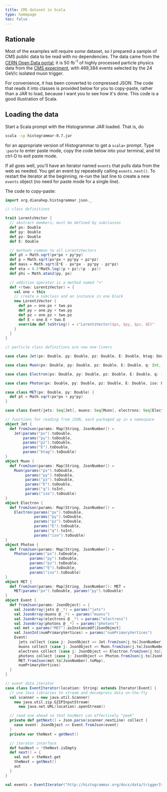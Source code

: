 ```yaml
---
title: CMS dataset in Scala
type: homepage
toc: false
---
```


## Rationale

Most of the examples will require _some_ dataset, so I prepared a sample of CMS public data to be read with no dependencies. The data came from the [CERN Open Data portal](http://opendata.cern.ch/record/203); it is 50 fb<sup>-1</sup> of highly processed particle physics data from the [CMS experiment](http://cms.web.cern.ch/), with 469,384 events selected by the 24 GeV/c isolated muon trigger.

For convenience, it has been converted to compressed JSON. The code that reads it into classes is provided below for you to copy-paste, rather than a JAR to load, because I want you to see how it's done. This code is a good illustration of Scala.

## Loading the data

Start a Scala prompt with the Histogrammar JAR loaded. That is, do

```bash
scala -cp histogrammar-0.7.jar
```

for an appropriate version of Histogrammar to get a `scala>` prompt. Type `:paste` to enter paste mode, copy the code below into your terminal, and hit ctrl-D to exit paste mode.

If all goes well, you'll have an iterator named `events` that pulls data from the web as needed. You get an event by repeatedly calling `events.next()`. To restart the iterator at the beginning, re-run the last line to create a new `events` object (no need for paste mode for a single line).

The code to copy-paste:

```scala
import org.dianahep.histogrammar.json._

// class definitions

trait LorentzVector {
  // abstract members; must be defined by subclasses
  def px: Double
  def py: Double
  def pz: Double
  def E: Double

  // methods common to all LorentzVectors
  def pt = Math.sqrt(px*px + py*py)
  def p = Math.sqrt(px*px + py*py + pz*pz)
  def mass = Math.sqrt(E*E - px*px - py*py - pz*pz)
  def eta = 0.5*Math.log((p + pz)/(p - pz))
  def phi = Math.atan2(py, px)

  // addition operator is a method named "+"
  def +(two: LorentzVector) = {
    val one = this
    // create a subclass and an instance in one block
    new LorentzVector {
      def px = one.px + two.px
      def py = one.py + two.py
      def pz = one.pz + two.pz
      def E = one.E + two.E
      override def toString() = s"LorentzVector($px, $py, $pz, $E)"
    }
  }
}

// particle class definitions are now one-liners

case class Jet(px: Double, py: Double, pz: Double, E: Double, btag: Double) extends LorentzVector

case class Muon(px: Double, py: Double, pz: Double, E: Double, q: Int, iso: Double) extends LorentzVector

case class Electron(px: Double, py: Double, pz: Double, E: Double, q: Int, iso: Double) extends LorentzVector

case class Photon(px: Double, py: Double, pz: Double, E: Double, iso: Double) extends LorentzVector

case class MET(px: Double, py: Double) {
  def pt = Math.sqrt(px*px + py*py)
}

case class Event(jets: Seq[Jet], muons: Seq[Muon], electrons: Seq[Electron], photons: Seq[Photon], met: MET, numPrimaryVertices: Long)

// functions for reading from JSON, each packaged up in a namespace
object Jet {
  def fromJson(params: Map[String, JsonNumber]) =
    Jet(params("px").toDouble,
        params("py").toDouble,
        params("pz").toDouble,
        params("E").toDouble,
        params("btag").toDouble)
}
object Muon {
  def fromJson(params: Map[String, JsonNumber]) =
    Muon(params("px").toDouble,
         params("py").toDouble,
         params("pz").toDouble,
         params("E").toDouble,
         params("q").toInt,
         params("iso").toDouble)
}
object Electron {
  def fromJson(params: Map[String, JsonNumber]) =
    Electron(params("px").toDouble,
             params("py").toDouble,
             params("pz").toDouble,
             params("E").toDouble,
             params("q").toInt,
             params("iso").toDouble)
}
object Photon {
  def fromJson(params: Map[String, JsonNumber]) =
    Photon(params("px").toDouble,
           params("py").toDouble,
           params("pz").toDouble,
           params("E").toDouble,
           params("iso").toDouble)
}
object MET {
  def fromJson(params: Map[String, JsonNumber]): MET =
    MET(params("px").toDouble, params("py").toDouble)
}
object Event {
  def fromJson(params: JsonObject) = {
    val JsonArray(jets @ _*) = params("jets")
    val JsonArray(muons @ _*) = params("muons")
    val JsonArray(electrons @ _*) = params("electrons")
    val JsonArray(photons @ _*) = params("photons")
    val met = params("MET").asInstanceOf[JsonObject]
    val JsonInt(numPrimaryVertices) = params("numPrimaryVertices")
    Event(
      jets collect {case j: JsonObject => Jet.fromJson(j.to[JsonNumber].toMap)},
      muons collect {case j: JsonObject => Muon.fromJson(j.to[JsonNumber].toMap)},
      electrons collect {case j: JsonObject => Electron.fromJson(j.to[JsonNumber].toMap)},
      photons collect {case j: JsonObject => Photon.fromJson(j.to[JsonNumber].toMap)},
      MET.fromJson(met.to[JsonNumber].toMap),
      numPrimaryVertices)
  }
}

// event data iterator
case class EventIterator(location: String) extends Iterator[Event] {
  // use Java libraries to stream and decompress data on-the-fly
  val scanner = new java.util.Scanner(
    new java.util.zip.GZIPInputStream(
      new java.net.URL(location).openStream))

  // read one ahead so that hasNext can effectively "peek"
  private def getNext() = Json.parse(scanner.nextLine) collect {
    case event: JsonObject => Event.fromJson(event)
  }
  private var theNext = getNext()

  // iterator interface
  def hasNext = !theNext.isEmpty
  def next() = {
    val out = theNext.get
    theNext = getNext()
    out
  }
}

val events = EventIterator("http://histogrammar.org/docs/data/triggerIsoMu24_50fb-1.json.gz")
```
